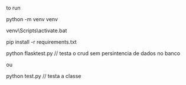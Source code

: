 
to run

python -m venv venv

venv\Scripts\activate.bat

pip install -r requirements.txt

python flasktest.py // testa o crud sem persintencia de dados no banco

ou

python test.py // testa a classe
